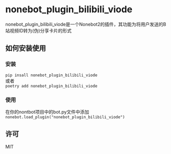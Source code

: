 # nonebot_plugin_bilibili_viode

nonebot_plugin_bilibili_viode是一个Nonebot2的插件，其功能为将用户发送的B站视频ID转为(伪)分享卡片的形式  

## 如何安装使用
### 安装
`pip insall nonebot_plugin_bilibili_viode`  
或者  
`poetry add nonebot_plugin_bilibili_viode`  
### 使用
在你的nontbot项目中的bot.py文件中添加  
`nonebot.load_plugin("nonebot_plugin_bilibili_viode")`
## 许可
MIT
